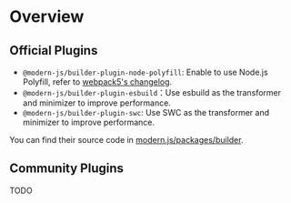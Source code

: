 # Overview

## Official Plugins

* `@modern-js/builder-plugin-node-polyfill`: Enable to use Node.js Polyfill, refer to [webpack5's changelog](https://github.com/webpack/changelog-v5#automatic-nodejs-polyfills-removed).
* `@modern-js/builder-plugin-esbuild`：Use esbuild as the transformer and minimizer to improve performance.
* `@modern-js/builder-plugin-swc`: Use SWC as the transformer and minimizer to improve performance.

You can find their source code in [modern.js/packages/builder](https://github.com/modern-js-dev/modern.js/tree/main/packages/builder).

## Community Plugins

TODO
